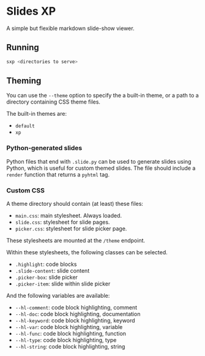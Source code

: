 # Slides XP

A simple but flexible markdown slide-show viewer.

## Running

```sh
sxp <directories to serve>
```

## Theming

You can use the `--theme` option to specify the a built-in theme, or a path to
a directory containing CSS theme files.

The built-in themes are:

* `default`
* `xp`

### Python-generated slides

Python files that end with `.slide.py` can be used to generate slides using
Python, which is useful for custom themed slides. The file should include a
`render` function that returns a `pyhtml` tag.

### Custom CSS

A theme directory should contain (at least) these files:

* `main.css`: main stylesheet. Always loaded.
* `slide.css`: stylesheet for slide pages.
* `picker.css`: stylesheet for slide picker page.

These stylesheets are mounted at the `/theme` endpoint.

Within these stylesheets, the following classes can be selected.

* `.highlight`: code blocks
* `.slide-content`: slide content
* `.picker-box`: slide picker
* `.picker-item`: slide within slide picker

And the following variables are available:

* `--hl-comment`: code block highlighting, comment
* `--hl-doc`: code block highlighting, documentation
* `--hl-keyword`: code block highlighting, keyword
* `--hl-var`: code block highlighting, variable
* `--hl-func`: code block highlighting, function
* `--hl-type`: code block highlighting, type
* `--hl-string`: code block highlighting, string
